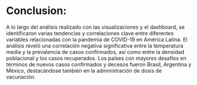 # Conclusion:
 A lo largo del análisis realizado con las visualizaciones y el dashboard, se identificaron varias tendencias y correlaciones clave entre diferentes variables relacionadas con la pandemia de COVID-19 en América Latina. El análisis reveló una correlación negativa significativa entre la temperatura media y la prevalencia de casos confirmados, así como entre la densidad poblacional y los casos recuperados. Los países con mayores desafíos en términos de nuevos casos confirmados y decesos fueron Brasil, Argentina y México, destacándose también en la administración de dosis de vacunación.
